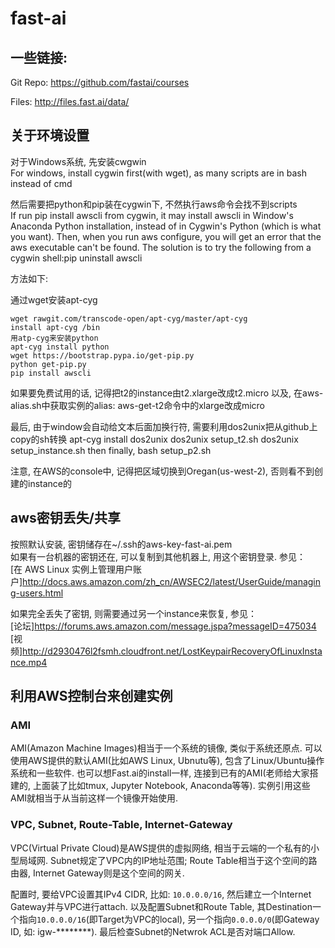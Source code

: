 # fast-ai
## 一些链接:
Git Repo: 
https://github.com/fastai/courses

Files:
http://files.fast.ai/data/

## 关于环境设置
对于Windows系统, 先安装cwgwin  
For windows, install cygwin first(with wget), as many scripts are in bash instead of cmd  

然后需要把python和pip装在cygwin下, 不然执行aws命令会找不到scripts  
If run pip install awscli from cygwin, it may install awscli in Window's Anaconda Python installation, instead of in Cygwin's Python (which is what you want). 
Then, when you run aws configure, you will get an error that the aws executable can't be found. The solution is to try the following from a cygwin shell:pip uninstall awscli

方法如下:

通过wget安装apt-cyg  
```
wget rawgit.com/transcode-open/apt-cyg/master/apt-cyg
install apt-cyg /bin
用atp-cyg来安装python
apt-cyg install python
wget https://bootstrap.pypa.io/get-pip.py
python get-pip.py
pip install awscli
```

如果要免费试用的话, 记得把t2的instance由t2.xlarge改成t2.micro
以及, 在aws-alias.sh中获取实例的alias: aws-get-t2命令中的xlarge改成micro

最后, 由于window会自动给文本后面加换行符, 需要利用dos2unix把从github上copy的sh转换
apt-cyg install dos2unix
dos2unix setup_t2.sh
dos2unix setup_instance.sh
then finally, bash setup_p2.sh

注意, 在AWS的console中, 记得把区域切换到Oregan(us-west-2), 否则看不到创建的instance的  

## aws密钥丢失/共享
按照默认安装, 密钥储存在~/.ssh的aws-key-fast-ai.pem  
如果有一台机器的密钥还在, 可以复制到其他机器上, 用这个密钥登录.
参见：  
[在 AWS Linux 实例上管理用户账户]http://docs.aws.amazon.com/zh_cn/AWSEC2/latest/UserGuide/managing-users.html

如果完全丢失了密钥, 则需要通过另一个instance来恢复, 
参见：  
[论坛]https://forums.aws.amazon.com/message.jspa?messageID=475034  
[视频]http://d2930476l2fsmh.cloudfront.net/LostKeypairRecoveryOfLinuxInstance.mp4  

##  利用AWS控制台来创建实例

### AMI
AMI(Amazon Machine Images)相当于一个系统的镜像, 类似于系统还原点. 可以使用AWS提供的默认AMI(比如AWS Linux, Ubnutu等), 包含了Linux/Ubuntu操作系统和一些软件. 也可以想Fast.ai的install一样, 连接到已有的AMI(老师给大家搭建的, 上面装了比如tmux, Jupyter Notebook, Anaconda等等). 实例引用这些AMI就相当于从当前这样一个镜像开始使用.

### VPC,  Subnet, Route-Table, Internet-Gateway
VPC(Virtual Private Cloud)是AWS提供的虚拟网络, 相当于云端的一个私有的小型局域网. Subnet规定了VPC内的IP地址范围; Route Table相当于这个空间的路由器, Internet Gateway则是这个空间的网关.  

配置时, 要给VPC设置其IPv4 CIDR, 比如: `10.0.0.0/16`, 然后建立一个Internet Gateway并与VPC进行attach. 以及配置Subnet和Route Table, 其Destination一个指向`10.0.0.0/16`(即Target为VPC的local), 另一个指向`0.0.0.0/0`(即Gateway ID, 如: igw-********). 最后检查Subnet的Netwrok ACL是否对端口Allow.

